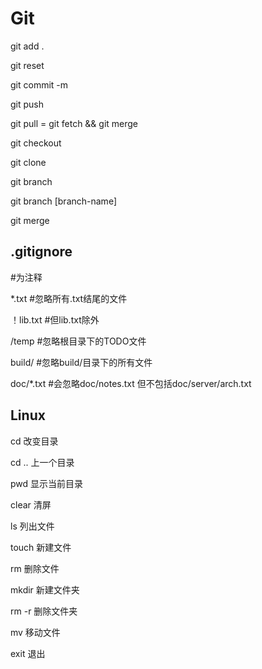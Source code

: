 # Git

git add .

git reset

git commit -m

git push

git pull = git fetch && git merge

git checkout

git clone

git branch

git branch [branch-name]

git merge

## .gitignore

\#为注释

*.txt       #忽略所有.txt结尾的文件

！lib.txt   #但lib.txt除外

/temp       #忽略根目录下的TODO文件

build/      #忽略build/目录下的所有文件

doc/*.txt   #会忽略doc/notes.txt 但不包括doc/server/arch.txt

## Linux

cd 改变目录

cd .. 上一个目录

pwd 显示当前目录

clear 清屏

ls 列出文件

touch 新建文件

rm 删除文件

mkdir 新建文件夹

rm -r 删除文件夹

mv 移动文件

exit 退出
